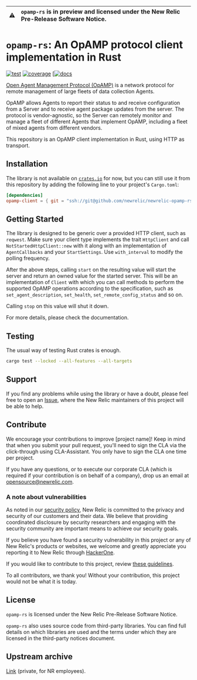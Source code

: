 | ⚠️ | `opamp-rs` is in preview and licensed under the New Relic Pre-Release Software Notice. |
|----|:----------------------------------------------------------------------------------------------------|

# `opamp-rs`: An OpAMP protocol client implementation in Rust

[![test](https://github.com/newrelic/opamp-rs/actions/workflows/test.yaml/badge.svg)](https://github.com/newrelic/opamp-rs/actions/workflows/test.yaml) [![coverage](https://github.com/newrelic/opamp-rs/actions/workflows/coverage.yaml/badge.svg)](https://github.com/newrelic/opamp-rs/actions/workflows/coverage.yaml) [[![docs](https://github.com/newrelic/newrelic-opamp-rs/actions/workflows/docs.yaml/badge.svg)](https://newrelic.github.io/newrelic-opamp-rs/)

[Open Agent Management Protocol (OpAMP)](https://github.com/open-telemetry/opamp-spec) is a network protocol for remote management of large fleets of data collection Agents.

OpAMP allows Agents to report their status to and receive configuration from a Server and to receive agent package updates from the server. The protocol is vendor-agnostic, so the Server can remotely monitor and manage a fleet of different Agents that implement OpAMP, including a fleet of mixed agents from different vendors.

This repository is an OpAMP client implementation in Rust, using HTTP as transport.

## Installation

The library is not available on [`crates.io`](https://crates.io/) for now, but you can still use it from this repository by adding the following line to your project's `Cargo.toml`:

```toml
[dependencies]
opamp-client = { git = "ssh://git@github.com/newrelic/newrelic-opamp-rs.git", tag = "0.0.30" }
```

## Getting Started

The library is designed to be generic over a provided HTTP client, such as `reqwest`. Make sure your client type implements the trait `HttpClient` and call `NotStartedHttpClient::new` with it along with an implementation of `AgentCallbacks` and your `StartSettings`. Use `with_interval` to modify the polling frequency.

After the above steps, calling `start` on the resulting value will start the server and return an owned value for the started server. This will be an implementation of `Client` with which you can call methods to perform the supported OpAMP operations according to the specification, such as `set_agent_description`, `set_health`, `set_remote_config_status` and so on.

Calling `stop` on this value will shut it down.

For more details, please check the documentation.

## Testing

The usual way of testing Rust crates is enough.

```sh
cargo test --locked --all-features --all-targets
```

## Support

If you find any problems while using the library or have a doubt, please feel free to open an [Issue](https://github.com/newrelic/opamp-rs/issues), where the New Relic maintainers of this project will be able to help.

## Contribute

We encourage your contributions to improve [project name]! Keep in mind that when you submit your pull request, you'll need to sign the CLA via the click-through using CLA-Assistant. You only have to sign the CLA one time per project.

If you have any questions, or to execute our corporate CLA (which is required if your contribution is on behalf of a company), drop us an email at <opensource@newrelic.com>.

### A note about vulnerabilities

As noted in our [security policy](../../security/policy), New Relic is committed to the privacy and security of our customers and their data. We believe that providing coordinated disclosure by security researchers and engaging with the security community are important means to achieve our security goals.

If you believe you have found a security vulnerability in this project or any of New Relic's products or websites, we welcome and greatly appreciate you reporting it to New Relic through [HackerOne](https://hackerone.com/newrelic).

If you would like to contribute to this project, review [these guidelines](./CONTRIBUTING.md).

To all contributors, we thank you! Without your contribution, this project would not be what it is today.

## License

`opamp-rs` is licensed under the New Relic Pre-Release Software Notice.

`opamp-rs` also uses source code from third-party libraries. You can find full details on which libraries are used and the terms under which they are licensed in the third-party notices document.

## Upstream archive

[Link](https://github.com/newrelic/opamp-rs) (private, for NR employees).
